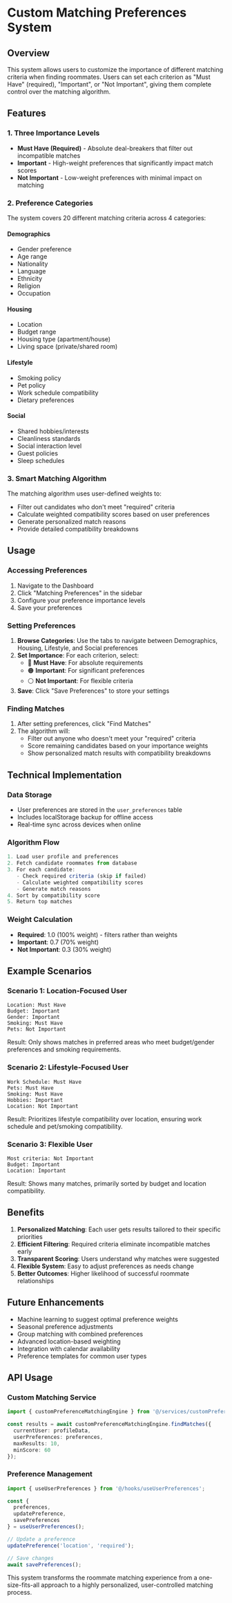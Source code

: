 # Custom Matching Preferences System

## Overview

This system allows users to customize the importance of different matching criteria when finding roommates. Users can set each criterion as "Must Have" (required), "Important", or "Not Important", giving them complete control over the matching algorithm.

## Features

### 1. Three Importance Levels

- **Must Have (Required)** - Absolute deal-breakers that filter out incompatible matches
- **Important** - High-weight preferences that significantly impact match scores
- **Not Important** - Low-weight preferences with minimal impact on matching

### 2. Preference Categories

The system covers 20 different matching criteria across 4 categories:

#### Demographics
- Gender preference
- Age range
- Nationality
- Language
- Ethnicity
- Religion
- Occupation

#### Housing
- Location
- Budget range
- Housing type (apartment/house)
- Living space (private/shared room)

#### Lifestyle
- Smoking policy
- Pet policy
- Work schedule compatibility
- Dietary preferences

#### Social
- Shared hobbies/interests
- Cleanliness standards
- Social interaction level
- Guest policies
- Sleep schedules

### 3. Smart Matching Algorithm

The matching algorithm uses user-defined weights to:
- Filter out candidates who don't meet "required" criteria
- Calculate weighted compatibility scores based on user preferences
- Generate personalized match reasons
- Provide detailed compatibility breakdowns

## Usage

### Accessing Preferences

1. Navigate to the Dashboard
2. Click "Matching Preferences" in the sidebar
3. Configure your preference importance levels
4. Save your preferences

### Setting Preferences

1. **Browse Categories**: Use the tabs to navigate between Demographics, Housing, Lifestyle, and Social preferences
2. **Set Importance**: For each criterion, select:
   - 🔴 **Must Have**: For absolute requirements
   - 🟠 **Important**: For significant preferences
   - ⚪ **Not Important**: For flexible criteria
3. **Save**: Click "Save Preferences" to store your settings

### Finding Matches

1. After setting preferences, click "Find Matches"
2. The algorithm will:
   - Filter out anyone who doesn't meet your "required" criteria
   - Score remaining candidates based on your importance weights
   - Show personalized match results with compatibility breakdowns

## Technical Implementation

### Data Storage

- User preferences are stored in the `user_preferences` table
- Includes localStorage backup for offline access
- Real-time sync across devices when online

### Algorithm Flow

```typescript
1. Load user profile and preferences
2. Fetch candidate roommates from database
3. For each candidate:
   - Check required criteria (skip if failed)
   - Calculate weighted compatibility scores
   - Generate match reasons
4. Sort by compatibility score
5. Return top matches
```

### Weight Calculation

- **Required**: 1.0 (100% weight) - filters rather than weights
- **Important**: 0.7 (70% weight)
- **Not Important**: 0.3 (30% weight)

## Example Scenarios

### Scenario 1: Location-Focused User
```
Location: Must Have
Budget: Important  
Gender: Important
Smoking: Must Have
Pets: Not Important
```
Result: Only shows matches in preferred areas who meet budget/gender preferences and smoking requirements.

### Scenario 2: Lifestyle-Focused User
```
Work Schedule: Must Have
Pets: Must Have
Smoking: Must Have
Hobbies: Important
Location: Not Important
```
Result: Prioritizes lifestyle compatibility over location, ensuring work schedule and pet/smoking compatibility.

### Scenario 3: Flexible User
```
Most criteria: Not Important
Budget: Important
Location: Important
```
Result: Shows many matches, primarily sorted by budget and location compatibility.

## Benefits

1. **Personalized Matching**: Each user gets results tailored to their specific priorities
2. **Efficient Filtering**: Required criteria eliminate incompatible matches early
3. **Transparent Scoring**: Users understand why matches were suggested
4. **Flexible System**: Easy to adjust preferences as needs change
5. **Better Outcomes**: Higher likelihood of successful roommate relationships

## Future Enhancements

- Machine learning to suggest optimal preference weights
- Seasonal preference adjustments
- Group matching with combined preferences
- Advanced location-based weighting
- Integration with calendar availability
- Preference templates for common user types

## API Usage

### Custom Matching Service
```typescript
import { customPreferenceMatchingEngine } from '@/services/customPreferenceMatchingService';

const results = await customPreferenceMatchingEngine.findMatches({
  currentUser: profileData,
  userPreferences: preferences,
  maxResults: 10,
  minScore: 60
});
```

### Preference Management
```typescript
import { useUserPreferences } from '@/hooks/useUserPreferences';

const { 
  preferences, 
  updatePreference, 
  savePreferences 
} = useUserPreferences();

// Update a preference
updatePreference('location', 'required');

// Save changes
await savePreferences();
```

This system transforms the roommate matching experience from a one-size-fits-all approach to a highly personalized, user-controlled matching process. 